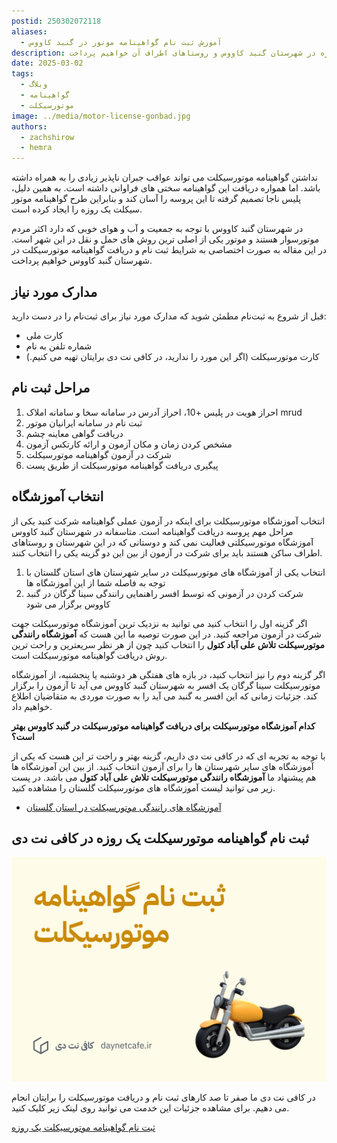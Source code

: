 ```yaml
---
postid: 250302072118
aliases:
  - آموزش ثبت نام گواهینامه موتور در گنبد کاووس
description: در این پست به صورت اختصاصی به شرایط ثبت نام و دریافت گواهینامه موتورسیکلت یک روزه در شهرستان گنبد کاووس و روستاهای اطراف آن خواهیم پرداخت.
date: 2025-03-02
tags:
  - وبلاگ
  - گواهینامه
  - موتورسیکلت
image: ../media/motor-license-gonbad.jpg
authors:
  - zachshirow
  - hemra
---
```


نداشتن گواهینامه موتورسیکلت می تواند عواقب جبران ناپذیر زیادی را به همراه داشته باشد. اما همواره دریافت این گواهینامه سختی های فراوانی داشته است. به همین دلیل، پلیس ناجا تصمیم گرفته تا این پروسه را آسان کند و بنابراین طرح گواهینامه موتور سیکلت یک روزه را ایجاد کرده است. 

در شهرستان گنبد کاووس با توجه به جمعیت و آب و هوای خوبی که دارد اکثر مردم موتورسوار هستند و موتور یکی از اصلی ترین روش های حمل و نقل در این شهر است. در این مقاله به صورت اختصاصی به شرایط ثبت نام و دریافت گواهینامه موتورسیکلت در شهرستان گنبد کاووس خواهیم پرداخت.


## مدارک مورد نیاز

قبل از شروع به ثبت‌نام مطمئن شوید که مدارک مورد نیاز برای ثبت‌نام را در دست دارید:

- کارت ملی
- شماره تلفن به نام
- کارت موتورسیکلت (اگر این مورد را ندارید، در کافی نت دی برایتان تهیه می کنیم.)

## مراحل ثبت نام

1. احراز هویت در پلیس +10، احراز آدرس در سامانه سخا و سامانه املاک mrud
2. ثبت نام در سامانه ایرانیان موتور
3. دریافت گواهی معاینه چشم
4. مشخص کردن زمان و مکان آزمون و ارائه کارتکس آزمون
5. شرکت در آزمون گواهینامه موتورسیکلت
6. پیگیری دریافت گواهینامه موتورسیکلت از طریق پست

## انتخاب آموزشگاه

انتخاب آموزشگاه موتورسیکلت برای اینکه در آزمون عملی گواهینامه شرکت کنید یکی از مراحل مهم پروسه دریافت گواهینامه است. متاسفانه در شهرستان گنبد کاووس آموزشگاه موتورسیکلتی فعالیت نمی کند و دوستانی که در این شهرستان و روستاهای اطراف ساکن هستند باید برای شرکت در آزمون از بین این دو گزینه یکی را انتخاب کنند. 


1. انتخاب یکی از آموزشگاه های موتورسیکلت در سایر شهرستان های استان گلستان با توجه به فاصله شما از این آموزشگاه ها 
2. شرکت کردن در آزمونی که توسط افسر راهنمایی رانندگی سینا گرگان در گنبد کاووس برگزار می شود

اگر گزینه اول را انتخاب کنید می توانید به نزدیک ترین آموزشگاه موتورسیکلت جهت شرکت در آزمون مراجعه کنید. در این صورت توصیه ما این هست که **آموزشگاه رانندگی موتورسیکلت تلاش علی آباد کتول** را انتخاب کنید چون از هر نظر سریعترین و راحت ترین روش دریافت گواهینامه موتورسیکلت است. 

اگر گزینه دوم را نیز انتخاب کنید، در بازه های هفتگی هر دوشنبه یا پنجشنبه، از آموزشگاه موتورسیکلت سینا گرگان یک افسر به شهرستان گنبد کاووس می آید تا آزمون را برگزار کند. جزئیات زمانی که این افسر به گنبد می آید را به صورت موردی به متقاضیان اطلاع خواهیم داد. 

**کدام آموزشگاه موتورسیکلت برای دریافت گواهینامه موتورسیکلت در گنبد کاووس بهتر است؟** 

با توجه به تجربه ای که در کافی نت دی داریم، گزینه بهتر و راحت تر این هست که یکی از آموزشگاه های سایر شهرستان ها را برای آزمون انتخاب کنید. از بین این آموزشگاه ها هم پیشنهاد ما **آموزشگاه رانندگی موتورسیکلت تلاش علی آباد کتول** می باشد. در پست زیر می توانید لیست آموزشگاه های موتورسیکلت گلستان را مشاهده کنید. 

- [آموزشگاه های رانندگی موتورسیکلت در استان گلستان](golestan-motor-driving-schools.md)

## ثبت نام گواهینامه موتورسیکلت یک روزه در کافی نت دی

![motor-license-signup](../media/motor-license-signup.jpg)

در کافی نت دی ما صفر تا صد کارهای ثبت نام و دریافت موتورسیکلت را برایتان انجام می دهیم. برای مشاهده جزئیات این خدمت می توانید روی لینک زیر کلیک کنید. 

[ثبت نام گواهینامه موتورسیکلت یک روزه](../services/motor-license-signup.md)